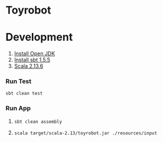 # Toyrobot

# Development

1. [Install Open JDK](https://openjdk.java.net/install/)
2. [Install sbt 1.5.5](https://www.scala-sbt.org/)
3. [Scala 2.13.6](https://www.scala-lang.org/)

### Run Test

`sbt clean test`

### Run App

1. `sbt clean assembly`

2. `scala target/scala-2.13/toyrobot.jar ./resources/input`

